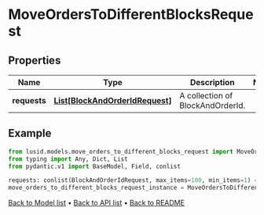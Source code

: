 # MoveOrdersToDifferentBlocksRequest

## Properties
Name | Type | Description | Notes
------------ | ------------- | ------------- | -------------
**requests** | [**List[BlockAndOrderIdRequest]**](BlockAndOrderIdRequest.md) | A collection of BlockAndOrderId. | 
## Example

```python
from lusid.models.move_orders_to_different_blocks_request import MoveOrdersToDifferentBlocksRequest
from typing import Any, Dict, List
from pydantic.v1 import BaseModel, Field, conlist

requests: conlist(BlockAndOrderIdRequest, max_items=100, min_items=1) = Field(..., description="A collection of BlockAndOrderId.")
move_orders_to_different_blocks_request_instance = MoveOrdersToDifferentBlocksRequest(requests=requests)

```

[Back to Model list](../README.md#documentation-for-models) &#8226; [Back to API list](../README.md#documentation-for-api-endpoints) &#8226; [Back to README](../README.md)

